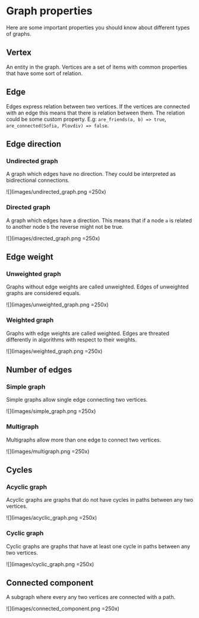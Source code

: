# Graph properties

Here are some important properties you should know about different
types of graphs.

## Vertex

An entity in the graph. Vertices are a set of items with common properties
that have some sort of relation.

## Edge

Edges express relation between two vertices. If the vertices are connected with
an edge this means that there is relation between them. The relation could
be some custom property. E.g: `are_friends(a, b) => true`, `are_connected(Sofia, Plovdiv) => false`.

## Edge direction

### Undirected graph

A graph which edges have no direction. They could be interpreted as
bidirectional connections.

![](images/undirected_graph.png =250x)

### Directed graph

A graph which edges have a direction. This means that if a node `a` is
related to another node `b` the reverse might not be true.

![](images/directed_graph.png =250x)

## Edge weight

### Unweighted graph

Graphs without edge weights are called unweighted. Edges of unweighted
graphs are considered equals.

![](images/unweighted_graph.png =250x)

### Weighted graph

Graphs with edge weights are called weighted. Edges are threated differently
in algorithms with respect to their weights.

![](images/weighted_graph.png =250x)

## Number of edges

### Simple graph

Simple graphs allow single edge connecting two vertices.

![](images/simple_graph.png =250x)

### Multigraph

Multigraphs allow more than one edge to connect two vertices.

![](images/multigraph.png =250x)

## Cycles

### Acyclic graph

Acyclic graphs are graphs that do not have cycles in paths
between any two vertices.

![](images/acyclic_graph.png =250x)

### Cyclic graph

Cyclic graphs are graphs that have at least one cycle in paths
between any two vertices.

![](images/cyclic_graph.png =250x)

## Connected component

A subgraph where every any two vertices are connected with a path.

![](images/connected_component.png =250x)

